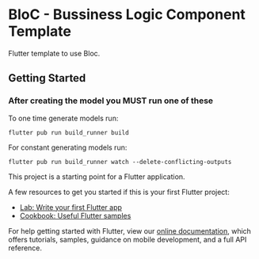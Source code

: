 # BloC  - Bussiness Logic Component Template

Flutter template to use Bloc.

## Getting Started

### After creating the model you MUST run one of these

To one time generate models run:

    flutter pub run build_runner build


For constant generating models run:

    flutter pub run build_runner watch --delete-conflicting-outputs


This project is a starting point for a Flutter application.

A few resources to get you started if this is your first Flutter project:

- [Lab: Write your first Flutter app](https://flutter.dev/docs/get-started/codelab)
- [Cookbook: Useful Flutter samples](https://flutter.dev/docs/cookbook)

For help getting started with Flutter, view our
[online documentation](https://flutter.dev/docs), which offers tutorials,
samples, guidance on mobile development, and a full API reference.
